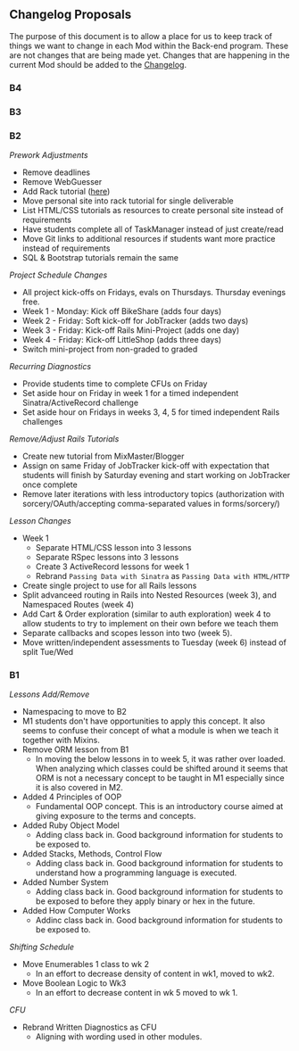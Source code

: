 ## Changelog Proposals

The purpose of this document is to allow a place for us to keep track of things we want to change in each Mod within the Back-end program. These are not changes that are being made yet. Changes that are happening in the current Mod should be added to the [Changelog](changelog).

### B4

### B3

### B2

_Prework Adjustments_
* Remove deadlines
* Remove WebGuesser
* Add Rack tutorial ([here](https://github.com/s-espinosa/rack_server))
* Move personal site into rack tutorial for single deliverable
* List HTML/CSS tutorials as resources to create personal site instead of requirements
* Have students complete all of TaskManager instead of just create/read
* Move Git links to additional resources if students want more practice instead of requirements
* SQL & Bootstrap tutorials remain the same

_Project Schedule Changes_
* All project kick-offs on Fridays, evals on Thursdays. Thursday evenings free.
* Week 1 - Monday: Kick off BikeShare (adds four days)
* Week 2 - Friday: Soft kick-off for JobTracker (adds two days)
* Week 3 - Friday: Kick-off Rails Mini-Project (adds one day)
* Week 4 - Friday: Kick-off LittleShop (adds three days)
* Switch mini-project from non-graded to graded

_Recurring Diagnostics_
* Provide students time to complete CFUs on Friday
* Set aside hour on Friday in week 1 for a timed independent Sinatra/ActiveRecord challenge
* Set aside hour on Fridays in weeks 3, 4, 5 for timed independent Rails challenges

_Remove/Adjust Rails Tutorials_
* Create new tutorial from MixMaster/Blogger
* Assign on same Friday of JobTracker kick-off with expectation that students will finish by Saturday evening and start working on JobTracker once complete
* Remove later iterations with less introductory topics (authorization with sorcery/OAuth/accepting comma-separated values in forms/sorcery/)

_Lesson Changes_
* Week 1
    * Separate HTML/CSS lesson into 3 lessons
    * Separate RSpec lessons into 3 lessons
    * Create 3 ActiveRecord lessons for week 1
    * Rebrand `Passing Data with Sinatra` as `Passing Data with HTML/HTTP`
* Create single project to use for all Rails lessons
* Split advanceed routing in Rails into Nested Resources (week 3), and Namespaced Routes (week 4)
* Add Cart & Order exploration (similar to auth exploration) week 4 to allow students to try to implement on their own before we teach them
* Separate callbacks and scopes lesson into two (week 5).
* Move written/independent assessments to Tuesday (week 6) instead of split Tue/Wed

### B1  

_Lessons Add/Remove_
* Namespacing to move to B2  
 * M1 students don't have opportunities to apply this concept. It also seems to confuse their concept of what a module is when we teach it together with Mixins.   
* Remove ORM lesson from B1    
  * In moving the below lessons in to week 5, it was rather over loaded. When analyzing which classes could be shifted around  it seems that ORM is not a necessary concept to be taught in M1 especially since it is also covered in M2.   
* Added 4 Principles of OOP  
  * Fundamental OOP concept. This is an introductory course aimed at giving exposure to the terms and concepts.   
* Added Ruby Object Model  
  * Adding class back in. Good background information for students to be exposed to.  
* Added Stacks, Methods, Control Flow   
  * Adding class back in. Good background information for students to understand how a programming language is executed.  
* Added Number System  
  * Adding class back in. Good background information for students to be exposed to before they apply binary or hex in the future.  
* Added How Computer Works  
  * Addinc class back in. Good background information for students to be exposed to.  

_Shifting Schedule_ 
* Move Enumerables 1 class to wk 2 
  * In an effort to decrease density of content in wk1, moved to wk2.
* Move Boolean Logic to Wk3 
  * In an effort to decrease content in wk 5 moved to wk 1. 
  
 _CFU_
 * Rebrand Written Diagnostics as CFU 
   * Aligning with wording used in other modules.  
